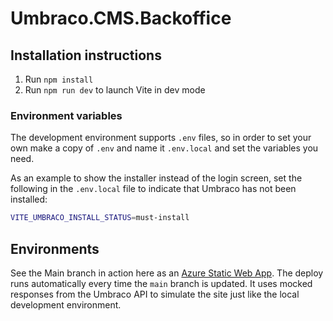 # Umbraco.CMS.Backoffice

## Installation instructions

1. Run `npm install`
2. Run `npm run dev` to launch Vite in dev mode

### Environment variables

The development environment supports `.env` files, so in order to set your own make a copy
of `.env` and name it `.env.local` and set the variables you need.

As an example to show the installer instead of the login screen, set the following
in the `.env.local` file to indicate that Umbraco has not been installed:

```bash
VITE_UMBRACO_INSTALL_STATUS=must-install
```

## Environments

See the Main branch in action here as an [Azure Static Web App](https://ashy-bay-09f36a803.1.azurestaticapps.net/). The deploy runs automatically every time the `main` branch is updated. It uses mocked responses from the Umbraco API to simulate the site just like the local development environment.
